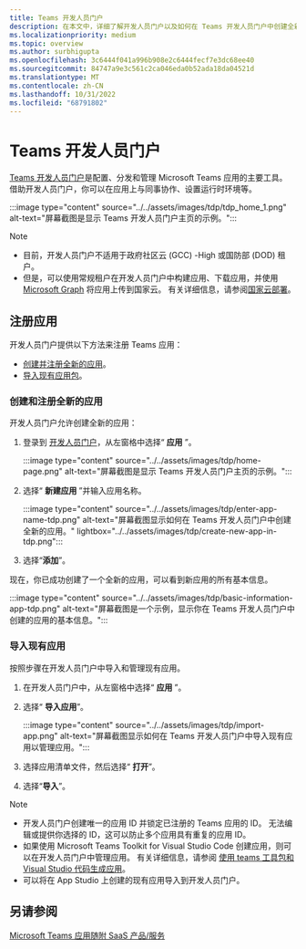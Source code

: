 ```yaml
---
title: Teams 开发人员门户
description: 在本文中，详细了解开发人员门户以及如何在 Teams 开发人员门户中创建全新的应用和导入现有应用。
ms.localizationpriority: medium
ms.topic: overview
ms.author: surbhigupta
ms.openlocfilehash: 3c6444f041a996b908e2c6444fecf7e3dc68ee40
ms.sourcegitcommit: 84747a9e3c561c2ca046eda0b52ada18da04521d
ms.translationtype: MT
ms.contentlocale: zh-CN
ms.lasthandoff: 10/31/2022
ms.locfileid: "68791802"
---
```

# <a name="developer-portal-for-teams"></a>Teams 开发人员门户

<a href="https://dev.teams.microsoft.com" target="_blank">Teams 开发人员门户</a>是配置、分发和管理 Microsoft Teams 应用的主要工具。 借助开发人员门户，你可以在应用上与同事协作、设置运行时环境等。

:::image type="content" source="../../assets/images/tdp/tdp_home_1.png" alt-text="屏幕截图是显示 Teams 开发人员门户主页的示例。":::

> [!NOTE]
>
> * 目前，开发人员门户不适用于政府社区云 (GCC) -High 或国防部 (DOD) 租户。
> * 但是，可以使用常规租户在开发人员门户中构建应用、下载应用，并使用 [Microsoft Graph](/graph/api/teamsapp-publish?view=graph-rest-1.0&tabs=http&preserve-view=true) 将应用上传到国家云。 有关详细信息，请参阅[国家云部署](/graph/deployments)。

## <a name="register-an-app"></a>注册应用

开发人员门户提供以下方法来注册 Teams 应用：

* [创建并注册全新的应用](#create-and-register-a-brand-new-app)。
* [导入现有应用包](#import-an-existing-app)。

### <a name="create-and-register-a-brand-new-app"></a>创建和注册全新的应用

开发人员门户允许创建全新的应用：

1. 登录到 [开发人员门户](https://dev.teams.microsoft.com)，从左窗格中选择“ **应用** ”。

   :::image type="content" source="../../assets/images/tdp/home-page.png" alt-text="屏幕截图是显示 Teams 开发人员门户主页的示例。":::

1. 选择“ **新建应用** ”并输入应用名称。

   :::image type="content" source="../../assets/images/tdp/enter-app-name-tdp.png" alt-text="屏幕截图显示如何在 Teams 开发人员门户中创建全新的应用。" lightbox="../../assets/images/tdp/create-new-app-in-tdp.png":::

1. 选择“**添加**”。

现在，你已成功创建了一个全新的应用，可以看到新应用的所有基本信息。

:::image type="content" source="../../assets/images/tdp/basic-information-app-tdp.png" alt-text="屏幕截图是一个示例，显示你在 Teams 开发人员门户中创建的应用的基本信息。":::

### <a name="import-an-existing-app"></a>导入现有应用

按照步骤在开发人员门户中导入和管理现有应用。

1. 在开发人员门户中，从左窗格中选择“ **应用** ”。
1. 选择“ **导入应用**”。

   :::image type="content" source="../../assets/images/tdp/import-app.png" alt-text="屏幕截图显示如何在 Teams 开发人员门户中导入现有应用以管理应用。":::

1. 选择应用清单文件，然后选择“ **打开**”。
1. 选择“**导入**”。

> [!NOTE]
>
> * 开发人员门户创建唯一的应用 ID 并锁定已注册的 Teams 应用的 ID。 无法编辑或提供你选择的 ID，这可以防止多个应用具有重复的应用 ID。
> * 如果使用 Microsoft Teams Toolkit for Visual Studio Code 创建应用，则可以在开发人员门户中管理应用。 有关详细信息，请参阅 [使用 teams 工具包和 Visual Studio 代码生成应用](~/toolkit/visual-studio-code-overview.md)。
> * 可以将在 App Studio 上创建的现有应用导入到开发人员门户。

## <a name="see-also"></a>另请参阅

[Microsoft Teams 应用随附 SaaS 产品/服务](~/concepts/deploy-and-publish/appsource/prepare/include-saas-offer.md)
